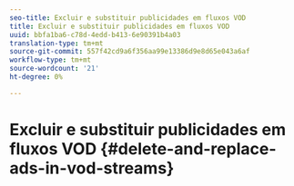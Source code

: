 ```yaml
---
seo-title: Excluir e substituir publicidades em fluxos VOD
title: Excluir e substituir publicidades em fluxos VOD
uuid: bbfa1ba6-c78d-4edd-b413-6e90391b4a03
translation-type: tm+mt
source-git-commit: 557f42cd9a6f356aa99e13386d9e8d65e043a6af
workflow-type: tm+mt
source-wordcount: '21'
ht-degree: 0%

---
```



# Excluir e substituir publicidades em fluxos VOD {#delete-and-replace-ads-in-vod-streams}
